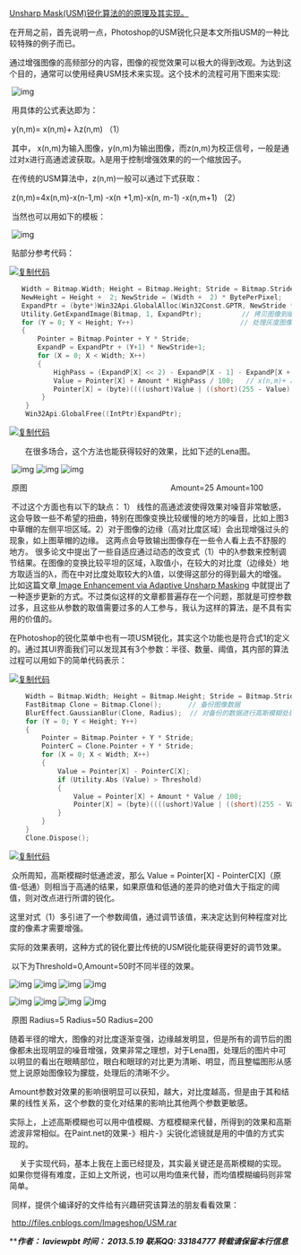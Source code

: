 [Unsharp Mask(USM)锐化算法的的原理及其实现。](https://www.cnblogs.com/Imageshop/archive/2013/05/19/3086388.html)

​      在开局之前，首先说明一点，Photoshop的USM锐化只是本文所指USM的一种比较特殊的例子而已。

​      通过增强图像的高频部分的内容，图像的视觉效果可以极大的得到改观。为达到这个目的，通常可以使用经典USM技术来实现。这个技术的流程可用下图来实现:

​                    ![img](https://images0.cnblogs.com/blog/349293/201305/18191527-d11db65ad6124e78949a28c301732eac.jpg)

​      用具体的公式表达即为：

​                    y(n,m)= x(n,m)+ λz(n,m)                                                       （1）

​      其中， x(n,m)为输入图像，y(n,m)为输出图像，而z(n,m)为校正信号，一般是通过对x进行高通滤波获取。λ是用于控制增强效果的的一个缩放因子。

​      在传统的USM算法中，z(n,m)一般可以通过下式获取：

​              z(n,m)=4x(n,m)-x(n-1,m) -x(n +1,m)-x(n, m-1) -x(n,m+1)             （2）

​      当然也可以用如下的模板：

​                      ![img](https://images0.cnblogs.com/blog/349293/201305/18192532-446cd9638d8041d7b138b88ad363164a.jpg)

​        贴部分参考代码：

[![复制代码](https://common.cnblogs.com/images/copycode.gif)](javascript:void(0);)

```cpp
   Width = Bitmap.Width; Height = Bitmap.Height; Stride = Bitmap.Stride; 
   NewHeight = Height +  2; NewStride = (Width +  2) * BytePerPixel;　　　　　　　　　　
   ExpandPtr = (byte*)Win32Api.GlobalAlloc(Win32Const.GPTR, NewStride * NewHeight);　　// 为保证边缘部分处理方便，扩展边界部分
   Utility.GetExpandImage(Bitmap, 1, ExpandPtr);　　　　　　// 拷贝图像到缓冲区，以及填充边缘像素
   for (Y = 0; Y < Height; Y++)　　　　　　　　　　　　　　　　// 处理灰度图像
   {
       Pointer = Bitmap.Pointer + Y * Stride;
       ExpandP = ExpandPtr + (Y+1) * NewStride+1;
       for (X = 0; X < Width; X++)
       {
           HighPass = (ExpandP[X] << 2) - ExpandP[X - 1] - ExpandP[X + 1] - ExpandP[X - NewStride] - ExpandP[X + NewStride];   // z(n,m)
           Value = Pointer[X] + Amount * HighPass / 100;   // x(n,m)+ λz(n,m),式中的Amount即这里的λ     
           Pointer[X] = (byte)((((ushort)Value | ((short)(255 - Value) >> 15)) & ~Value >> 15));  // 防止数据溢出
        }
    }
    Win32Api.GlobalFree((IntPtr)ExpandPtr);
```

[![复制代码](https://common.cnblogs.com/images/copycode.gif)](javascript:void(0);)

　　在很多场合，这个方法也能获得较好的效果，比如下述的Lena图。

​     ![img](https://images0.cnblogs.com/blog/349293/201305/18194304-fd71e16937f34420bcf9f5871b04c645.jpg)    ![img](https://images0.cnblogs.com/blog/349293/201305/18195224-95d64390c96548629a5550fd8403abe2.jpg)    ![img](https://images0.cnblogs.com/blog/349293/201305/18195257-18a9444286bf427987475cab9e06f9cb.jpg)

​                   原图 　　　　　　　　　　　　　　　　　　Amount=25                                    Amount=100

​      不过这个方面也有以下的缺点： 1） 线性的高通滤波使得效果对噪音非常敏感，这会导致一些不希望的扭曲，特别在图像变换比较缓慢的地方的噪音，比如上图3中草帽的左侧平坦区域。2）对于图像的边缘（高对比度区域）会出现增强过头的现象，如上图草帽的边缘。  这两点会导致输出图像存在一些令人看上去不舒服的地方。
​     很多论文中提出了一些自适应通过动态的改变式（1）中的λ参数来控制调节结果。在图像的变换比较平坦的区域，λ取值小，在较大的对比度（边缘处）地方取适当的λ，而在中对比度处取较大的λ值，以使得这部分的得到最大的增强。 比如这篇文章[ Image Enhancement via Adaptive Unsharp Masking](http://www.ece.utah.edu/~mathews/publications/IP2000.pdf) 中就提出了一种逐步更新的方式。不过类似这样的文章都普遍存在一个问题，那就是可控参数过多，且这些从参数的取值需要过多的人工参与，我认为这样的算法，是不具有实用的价值的。

​     在Photoshop的锐化菜单中也有一项USM锐化，其实这个功能也是符合式1的定义的。通过其UI界面我们可以发现其有3个参数：半径、数量、阈值，其内部的算法过程可以用如下的简单代码表示：

[![复制代码](https://common.cnblogs.com/images/copycode.gif)](javascript:void(0);)

```cpp
    Width = Bitmap.Width; Height = Bitmap.Height; Stride = Bitmap.Stride; BytePerPixel = Bitmap.BitCount / 8;
    FastBitmap Clone = Bitmap.Clone();　　　　// 备份图像数据
    BlurEffect.GaussianBlur(Clone, Radius);  // 对备份的数据进行高斯模糊处理
    for (Y = 0; Y < Height; Y++)
    {
        Pointer = Bitmap.Pointer + Y * Stride;
        PointerC = Clone.Pointer + Y * Stride;
        for (X = 0; X < Width; X++)
        {
            Value = Pointer[X] - PointerC[X];
            if (Utility.Abs (Value) > Threshold)
            {
                Value = Pointer[X] + Amount * Value / 100;
                Pointer[X] = (byte)((((ushort)Value | ((short)(255 - Value) >> 15)) & ~Value >> 15));
            }
        }
    }
    Clone.Dispose();
```

[![复制代码](https://common.cnblogs.com/images/copycode.gif)](javascript:void(0);)

​      众所周知，高斯模糊时低通滤波，那么 Value = Pointer[X] - PointerC[X]（原值-低通）则相当于高通的结果，如果原值和低通的差异的绝对值大于指定的阈值，则对改点进行所谓的锐化。

​      这里对式（1）多引进了一个参数阈值，通过调节该值，来决定达到何种程度对比度的像素才需要增强。

​      实际的效果表明，这种方式的锐化要比传统的USM锐化能获得更好的调节效果。

​      以下为Threshold=0,Amount=50时不同半径的效果。

 ![img](https://images0.cnblogs.com/blog/349293/201305/18194304-fd71e16937f34420bcf9f5871b04c645.jpg)  ![img](https://images0.cnblogs.com/blog/349293/201305/18230125-39f62da5288b424da24f5bcd7b7915b5.jpg)  ![img](https://images0.cnblogs.com/blog/349293/201305/18230230-743d7bcc12be4e29bc4cc19ee7c161e8.jpg)  ![img](https://images0.cnblogs.com/blog/349293/201305/18230310-ee7004e3f8ae4ba0b792875e0f4677c8.jpg)  

 ![img](https://images0.cnblogs.com/blog/349293/201305/19000210-b6b60909042b4315b45a51a131d958a5.jpg)  ![img](https://images0.cnblogs.com/blog/349293/201305/19000218-fb0de7ddf9b545fa8d76e3d8ad4a18e1.jpg)  ![img](https://images0.cnblogs.com/blog/349293/201305/19000225-aeecadaf57fa4f499f0ce08c51c7632f.jpg)  ![img](https://images0.cnblogs.com/blog/349293/201305/19000232-0cb150df9c8d49bfa74b5b228d1c4eeb.jpg)

​                    原图                                                                Radius=5                                             Radius=50                                          Radius=200

​      随着半径的增大，图像的对比度逐渐变强，边缘越发明显，但是所有的调节后的图像都未出现明显的噪音增强，效果非常之理想，对于Lena图，处理后的图片中可以明显的看出在眼睛部位，眼白和眼球的对比更为清晰、明显，而且整幅图形从感觉上说原始图像较为朦胧，处理后的清晰不少。

​      Amount参数对效果的影响很明显可以获知，越大，对比度越高，但是由于其和结果的线性关系，这个参数的变化对结果的影响比其他两个参数更敏感。

​      实际上，上述高斯模糊也可以用中值模糊、方框模糊来代替，所得到的效果和高斯滤波非常相似。在Paint.net的效果-》相片-》尖锐化滤镜就是用的中值的方式实现的。

　   关于实现代码，基本上我在上面已经提及，其实最关键还是高斯模糊的实现。如果你觉得有难度，正如上文所说，也可以用均值来代替，而均值模糊编码则非常简单。 

 

​    同样，提供个编译好的文件给有兴趣研究该算法的朋友看看效果：

​    <http://files.cnblogs.com/Imageshop/USM.rar>

 

 

 ***************************作者： laviewpbt   时间： 2013.5.19    联系QQ:  33184777  转载请保留本行信息*************************